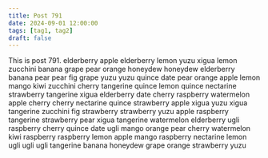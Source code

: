 ```yaml
---
title: Post 791
date: 2024-09-01 12:00:00
tags: [tag1, tag2]
draft: false
---
```

This is post 791.
elderberry
apple
elderberry
lemon
yuzu
xigua
lemon
zucchini
banana
grape
pear
orange
honeydew
honeydew
elderberry
banana
pear
pear
fig
grape
yuzu
yuzu
quince
date
pear
orange
apple
lemon
mango
kiwi
zucchini
cherry
tangerine
quince
lemon
quince
nectarine
strawberry
tangerine
xigua
elderberry
date
cherry
raspberry
watermelon
apple
cherry
cherry
nectarine
quince
strawberry
apple
xigua
yuzu
xigua
tangerine
zucchini
fig
strawberry
strawberry
yuzu
apple
raspberry
tangerine
strawberry
pear
xigua
tangerine
watermelon
elderberry
ugli
raspberry
cherry
quince
date
ugli
mango
orange
pear
cherry
watermelon
kiwi
raspberry
raspberry
lemon
apple
mango
raspberry
nectarine
lemon
ugli
ugli
ugli
tangerine
banana
honeydew
grape
orange
strawberry
yuzu
